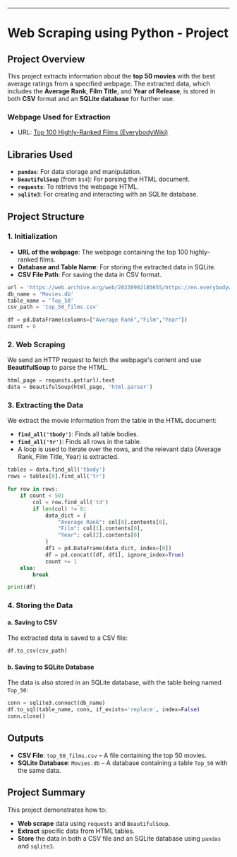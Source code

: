 
---

# Web Scraping using Python - Project


## Project Overview
This project extracts information about the **top 50 movies** with the best average ratings from a specified webpage. The extracted data, which includes the **Average Rank**, **Film Title**, and **Year of Release**, is stored in both **CSV** format and an **SQLite database** for further use.

### Webpage Used for Extraction
- URL: [Top 100 Highly-Ranked Films (EverybodyWiki)](https://web.archive.org/web/20230902185655/https://en.everybodywiki.com/100_Most_Highly-Ranked_Films)

## Libraries Used

- **`pandas`**: For data storage and manipulation.
- **`BeautifulSoup`** (from `bs4`): For parsing the HTML document.
- **`requests`**: To retrieve the webpage HTML.
- **`sqlite3`**: For creating and interacting with an SQLite database.


## Project Structure

### 1. Initialization

- **URL of the webpage**: The webpage containing the top 100 highly-ranked films.
- **Database and Table Name**: For storing the extracted data in SQLite.
- **CSV File Path**: For saving the data in CSV format.

```python
url = 'https://web.archive.org/web/20230902185655/https://en.everybodywiki.com/100_Most_Highly-Ranked_Films'
db_name = 'Movies.db'
table_name = 'Top_50'
csv_path = 'top_50_films.csv'

df = pd.DataFrame(columns=["Average Rank","Film","Year"])
count = 0
```

### 2. Web Scraping

We send an HTTP request to fetch the webpage's content and use **BeautifulSoup** to parse the HTML.

```python
html_page = requests.get(url).text
data = BeautifulSoup(html_page, 'html.parser')
```

### 3. Extracting the Data

We extract the movie information from the table in the HTML document:
- **`find_all('tbody')`**: Finds all table bodies.
- **`find_all('tr')`**: Finds all rows in the table.
- A loop is used to iterate over the rows, and the relevant data (Average Rank, Film Title, Year) is extracted.

```python
tables = data.find_all('tbody')
rows = tables[0].find_all('tr')

for row in rows:
    if count < 50:
        col = row.find_all('td')
        if len(col) != 0:
            data_dict = {
                "Average Rank": col[0].contents[0],
                "Film": col[1].contents[0],
                "Year": col[2].contents[0]
            }
            df1 = pd.DataFrame(data_dict, index=[0])
            df = pd.concat([df, df1], ignore_index=True)
            count += 1
    else:
        break

print(df)
```

### 4. Storing the Data

#### a. Saving to CSV
The extracted data is saved to a CSV file:

```python
df.to_csv(csv_path)
```

#### b. Saving to SQLite Database
The data is also stored in an SQLite database, with the table being named `Top_50`:

```python
conn = sqlite3.connect(db_name)
df.to_sql(table_name, conn, if_exists='replace', index=False)
conn.close()
```

## Outputs
- **CSV File**: `top_50_films.csv` – A file containing the top 50 movies.
- **SQLite Database**: `Movies.db` – A database containing a table `Top_50` with the same data.

## Project Summary
This project demonstrates how to:
- **Web scrape** data using `requests` and `BeautifulSoup`.
- **Extract** specific data from HTML tables.
- **Store** the data in both a CSV file and an SQLite database using `pandas` and `sqlite3`.
